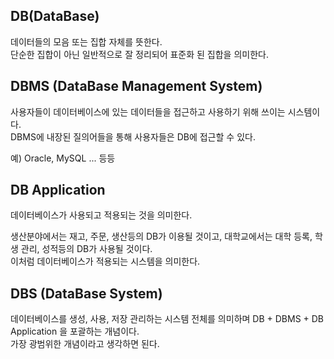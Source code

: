 ## DB(DataBase)
데이터들의 모음 또는 집합 자체를 뜻한다.<br>
단순한 집합이 아닌 일반적으로 잘 정리되어 표준화 된 집합을 의미한다.

## DBMS (DataBase Management System)
사용자들이 데이터베이스에 있는 데이터들을 접근하고 사용하기 위해 쓰이는 시스템이다. <br>
DBMS에 내장된 질의어들을 통해 사용자들은 DB에 접근할 수 있다. <br>

예) Oracle, MySQL ... 등등

## DB Application
데이터베이스가 사용되고 적용되는 것을 의미한다.<br>

생산분야에서는 재고, 주문, 생산등의 DB가 이용될 것이고, 대학교에서는 대학 등록, 학생 관리, 성적등의 DB가 사용될 것이다.<br>
이처럼 데이터베이스가 적용되는 시스템을 의미한다.

## DBS (DataBase System)
데이터베이스를 생성, 사용, 저장 관리하는 시스템 전체를 의미하며 DB + DBMS + DB Application 을 포괄하는 개념이다. <br>
가장 광범위한 개념이라고 생각하면 된다. 
